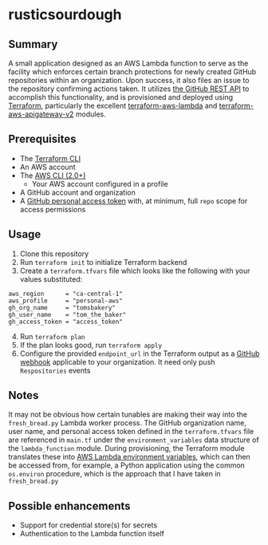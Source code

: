 # rusticsourdough
## Summary
A small application designed as an AWS Lambda function to serve as the facility which enforces
certain branch protections for newly created GitHub repositories within an organization. Upon
success, it also files an issue to the repository confirming actions taken. It utilizes
[the GitHub REST API](https://docs.github.com/en/rest) to accomplish this functionality, and is
provisioned and deployed using [Terraform](https://www.terraform.io), particularly the excellent
[terraform-aws-lambda](https://github.com/terraform-aws-modules/terraform-aws-lambda) and
[terraform-aws-apigateway-v2](https://github.com/terraform-aws-modules/terraform-aws-apigateway-v2)
modules.

## Prerequisites
* The [Terraform CLI](https://learn.hashicorp.com/tutorials/terraform/install-cli?in=terraform/aws-get-started)
* An AWS account
* The [AWS CLI (2.0+)](https://docs.aws.amazon.com/cli/latest/userguide/install-cliv2.html)
  * Your AWS account configured in a profile
* A GitHub account and organization
* A [GitHub personal access token](https://docs.github.com/en/authentication/keeping-your-account-and-data-secure/creating-a-personal-access-token)
with, at minimum, full `repo` scope for access permissions

## Usage
1. Clone this repository
2. Run `terraform init` to initialize Terraform backend
3. Create a `terraform.tfvars` file which looks like the following with your values substituted:
```
aws_region      = "ca-central-1"
aws_profile     = "personal-aws"
gh_org_name     = "tomsbakery"
gh_user_name    = "tom_the_baker"
gh_access_token = "access_token"
```
4. Run `terraform plan`
5. If the plan looks good, run `terraform apply`
6. Configure the provided `endpoint_url` in the Terraform output as a [GitHub webhook](https://docs.github.com/en/developers/webhooks-and-events/webhooks/about-webhooks)
applicable to your organization. It need only push `Respositories` events

## Notes
It may not be obvious how certain tunables are making their way into the `fresh_bread.py` Lambda
worker process. The GitHub organization name, user name, and personal access token defined in the
`terraform.tfvars` file are referenced in `main.tf` under the `environment_variables` data structure
of the `lambda_function` module. During provisioning, the Terraform module translates these into
[AWS Lambda environment variables](https://docs.aws.amazon.com/lambda/latest/dg/configuration-envvars.html),
which can then be accessed from, for example, a Python application using the common `os.environ`
procedure, which is the approach that I have taken in `fresh_bread.py`

## Possible enhancements
- Support for credential store(s) for secrets
- Authentication to the Lambda function itself
